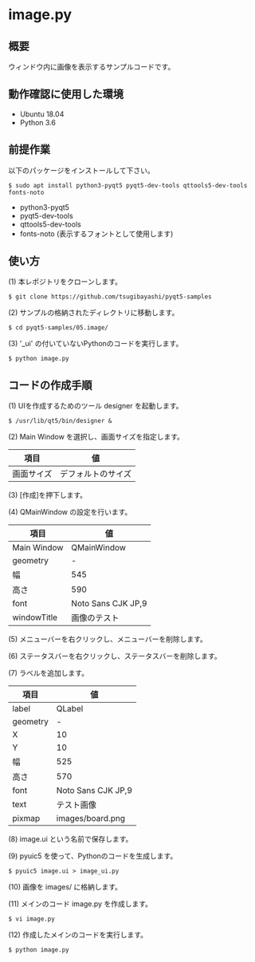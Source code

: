# image.py

## 概要

ウィンドウ内に画像を表示するサンプルコードです。

## 動作確認に使用した環境

- Ubuntu 18.04
- Python 3.6

## 前提作業

以下のパッケージをインストールして下さい。

    $ sudo apt install python3-pyqt5 pyqt5-dev-tools qttools5-dev-tools fonts-noto

* python3-pyqt5
* pyqt5-dev-tools
* qttools5-dev-tools
* fonts-noto (表示するフォントとして使用します)

## 使い方

(1) 本レポジトリをクローンします。

    $ git clone https://github.com/tsugibayashi/pyqt5-samples

(2) サンプルの格納されたディレクトリに移動します。

    $ cd pyqt5-samples/05.image/

(3) '\_ui' の付いていないPythonのコードを実行します。

    $ python image.py

## コードの作成手順

(1) UIを作成するためのツール designer を起動します。

    $ /usr/lib/qt5/bin/designer &

(2) Main Window を選択し、画面サイズを指定します。

| 項目 | 値 |
----|----
| 画面サイズ | デフォルトのサイズ |

(3) [作成]を押下します。

(4) QMainWindow の設定を行います。

| 項目 | 値 |
----|----
| Main Window | QMainWindow |
| geometry | - |
| 幅 | 545 |
| 高さ | 590 |
| font | Noto Sans CJK JP,9 |
| windowTitle | 画像のテスト |

(5) メニューバーを右クリックし、メニューバーを削除します。

(6) ステータスバーを右クリックし、ステータスバーを削除します。

(7) ラベルを追加します。

| 項目 | 値 |
----|----
| label | QLabel |
| geometry | - |
| X | 10 |
| Y | 10 |
| 幅 | 525 |
| 高さ | 570 |
| font | Noto Sans CJK JP,9 |
| text | テスト画像 |
| pixmap | images/board.png |

(8) image.ui という名前で保存します。

(9) pyuic5 を使って、Pythonのコードを生成します。

    $ pyuic5 image.ui > image_ui.py

(10) 画像を images/ に格納します。

(11) メインのコード image.py を作成します。

    $ vi image.py

(12) 作成したメインのコードを実行します。

    $ python image.py

